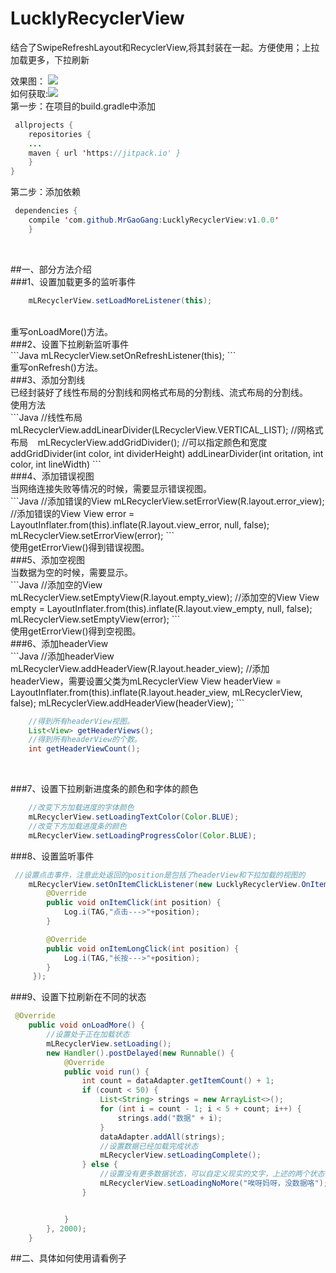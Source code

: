 ﻿# LucklyRecyclerView
结合了SwipeRefreshLayout和RecyclerView,将其封装在一起。方便使用；上拉加载更多，下拉刷新

效果图：
![](https://github.com/MrGaoGang/LucklyRecyclerView/blob/master/images/main.gif) 
<br>
如何获取:[![](https://jitpack.io/v/MrGaoGang/LucklyRecyclerView.svg)](https://jitpack.io/#MrGaoGang/LucklyRecyclerView)<br>
第一步：在项目的build.gradle中添加<br>
```Java
 allprojects {
	repositories {
	...
	maven { url 'https://jitpack.io' }
	}
}
```
第二步：添加依赖<br>
```Java
 dependencies {
	compile 'com.github.MrGaoGang:LucklyRecyclerView:v1.0.0'
	}
```
<br>

##一、部分方法介绍<br>
###1、设置加载更多的监听事件<br>
```Java
	mLRecyclerView.setLoadMoreListener(this);
```
<br>
重写onLoadMore()方法。<br>
###2、设置下拉刷新监听事件<br>
```Java
	mLRecyclerView.setOnRefreshListener(this);
```
<br>
重写onRefresh()方法。<br>
###3、添加分割线<br>
	已经封装好了线性布局的分割线和网格式布局的分割线、流式布局的分割线。<br>
使用方法<br>
```Java
	//线性布局
 	mLRecyclerView.addLinearDivider(LRecyclerView.VERTICAL_LIST);
	//网格式布局
    mLRecyclerView.addGridDivider();
	//可以指定颜色和宽度
	addGridDivider(int color, int dividerHeight)
	addLinearDivider(int oritation, int color, int lineWidth)
```
<br>
###4、添加错误视图<br>
	当网络连接失败等情况的时候，需要显示错误视图。<br>
```Java
	//添加错误的View
    mLRecyclerView.setErrorView(R.layout.error_view);
	//添加错误的View
	View error = LayoutInflater.from(this).inflate(R.layout.view_error, null, false);
    mLRecyclerView.setErrorView(error);
```
<br>
使用getErrorView()得到错误视图。<br>
###5、添加空视图<br>
	当数据为空的时候，需要显示。<br>
```Java
	//添加空的View
    mLRecyclerView.setEmptyView(R.layout.empty_view);
	//添加空的View
	View empty = LayoutInflater.from(this).inflate(R.layout.view_empty, null, false);
    mLRecyclerView.setEmptyView(error);
```
<br>
使用getErrorView()得到空视图。<br>
###6、添加headerView<br>
```Java
	//添加headerView
    mLRecyclerView.addHeaderView(R.layout.header_view);
	//添加headerView，需要设置父类为mLRecyclerView
	View headerView = LayoutInflater.from(this).inflate(R.layout.header_view, mLRecyclerView, false);
    mLRecyclerView.addHeaderView(headerView);
```
<br>

```Java
	//得到所有headerView视图。
	List<View> getHeaderViews();
	//得到所有headerView的个数。
	int getHeaderViewCount();
```
<br>

###7、设置下拉刷新进度条的颜色和字体的颜色<br>
```Java
	//改变下方加载进度的字体颜色
	mLRecyclerView.setLoadingTextColor(Color.BLUE);
	//改变下方加载进度条的颜色
	mLRecyclerView.setLoadingProgressColor(Color.BLUE);
```
###8、设置监听事件<br>
```Java
 //设置点击事件，注意此处返回的position是包括了headerView和下拉加载的视图的
	mLRecyclerView.setOnItemClickListener(new LucklyRecyclerView.OnItemClickListener() {
        @Override
        public void onItemClick(int position) {
            Log.i(TAG,"点击--->"+position);
        }

        @Override
        public void onItemLongClick(int position) {
            Log.i(TAG,"长按--->"+position);
        }
	 });
```

###9、设置下拉刷新在不同的状态<br>
```Java
 @Override
    public void onLoadMore() {
        //设置处于正在加载状态
        mLRecyclerView.setLoading();
        new Handler().postDelayed(new Runnable() {
            @Override
            public void run() {
                int count = dataAdapter.getItemCount() + 1;
                if (count < 50) {
                    List<String> strings = new ArrayList<>();
                    for (int i = count - 1; i < 5 + count; i++) {
                        strings.add("数据" + i);
                    }
                    dataAdapter.addAll(strings);
                    //设置数据已经加载完成状态
                    mLRecyclerView.setLoadingComplete();
                } else {
                    //设置没有更多数据状态，可以自定义现实的文字，上述的两个状态也都可以自定义文字
                    mLRecyclerView.setLoadingNoMore("唉呀妈呀，没数据咯");
                }


            }
        }, 2000);
    }
```

##二、具体如何使用请看例子
